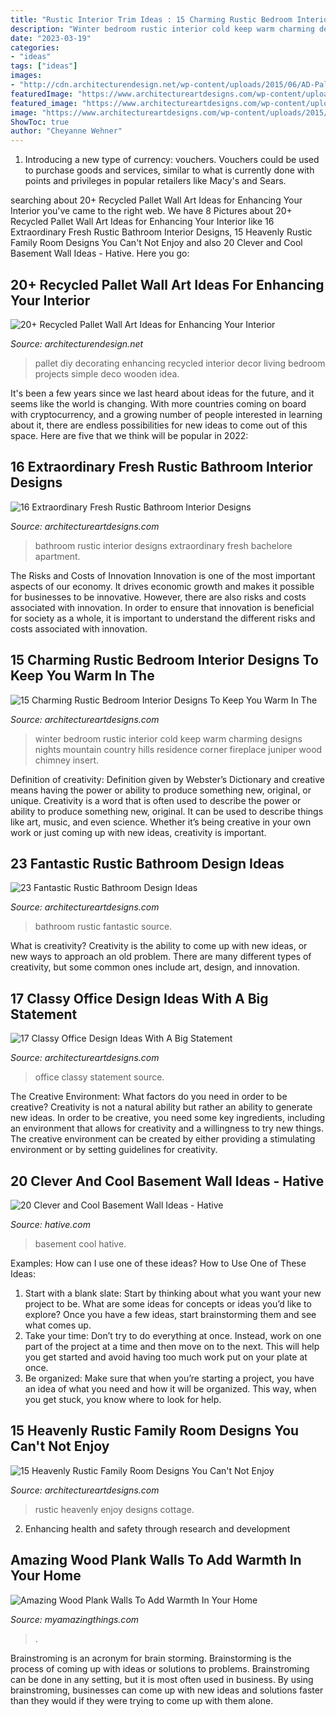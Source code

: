 ```yaml
---
title: "Rustic Interior Trim Ideas : 15 Charming Rustic Bedroom Interior Designs To Keep You Warm In The"
description: "Winter bedroom rustic interior cold keep warm charming designs nights mountain country hills residence corner fireplace juniper wood chimney insert"
date: "2023-03-19"
categories:
- "ideas"
tags: ["ideas"]
images:
- "http://cdn.architecturendesign.net/wp-content/uploads/2015/06/AD-Pallet-Wall-Art-9.jpg"
featuredImage: "https://www.architectureartdesigns.com/wp-content/uploads/2015/04/1140-630x445.jpg"
featured_image: "https://www.architectureartdesigns.com/wp-content/uploads/2015/04/16-Extraordinary-Fresh-Rustic-Bathroom-Interior-Designs-10-630x945.jpg"
image: "https://www.architectureartdesigns.com/wp-content/uploads/2015/04/1140-630x445.jpg"
ShowToc: true
author: "Cheyanne Wehner"
---
```



1. Introducing a new type of currency: vouchers. Vouchers could be used to purchase goods and services, similar to what is currently done with points and privileges in popular retailers like Macy's and Sears. 

	

		
searching about 20+ Recycled Pallet Wall Art Ideas for Enhancing Your Interior you've came to the right web. We have 8 Pictures about 20+ Recycled Pallet Wall Art Ideas for Enhancing Your Interior like 16 Extraordinary Fresh Rustic Bathroom Interior Designs, 15 Heavenly Rustic Family Room Designs You Can&#039;t Not Enjoy and also 20 Clever and Cool Basement Wall Ideas - Hative. Here you go:
		
    
## 20+ Recycled Pallet Wall Art Ideas For Enhancing Your Interior

<img loading=lazy src="http://cdn.architecturendesign.net/wp-content/uploads/2015/06/AD-Pallet-Wall-Art-9.jpg" onerror="this.onerror=null;this.src='https://tse4.mm.bing.net/th?id=OIP.xZGMJb9Zy_pKMOJAJpu9VgHaLH&amp;pid=15.1';" alt="20+ Recycled Pallet Wall Art Ideas for Enhancing Your Interior">

_Source: architecturendesign.net_

>pallet diy decorating enhancing recycled interior decor living bedroom projects simple deco wooden idea. 

	

It's been a few years since we last heard about ideas for the future, and it seems like the world is changing. With more countries coming on board with cryptocurrency, and a growing number of people interested in learning about it, there are endless possibilities for new ideas to come out of this space. Here are five that we think will be popular in 2022: 

    
## 16 Extraordinary Fresh Rustic Bathroom Interior Designs

<img loading=lazy src="https://www.architectureartdesigns.com/wp-content/uploads/2015/04/16-Extraordinary-Fresh-Rustic-Bathroom-Interior-Designs-10-630x945.jpg" onerror="this.onerror=null;this.src='https://tse4.mm.bing.net/th?id=OIP.b1TlgfAzu75oFR4QqSK5YwHaLH&amp;pid=15.1';" alt="16 Extraordinary Fresh Rustic Bathroom Interior Designs">

_Source: architectureartdesigns.com_

>bathroom rustic interior designs extraordinary fresh bachelore apartment. 

	

The Risks and Costs of Innovation
Innovation is one of the most important aspects of our economy. It drives economic growth and makes it possible for businesses to be innovative. However, there are also risks and costs associated with innovation. In order to ensure that innovation is beneficial for society as a whole, it is important to understand the different risks and costs associated with innovation.

    
## 15 Charming Rustic Bedroom Interior Designs To Keep You Warm In The

<img loading=lazy src="https://www.architectureartdesigns.com/wp-content/uploads/2014/12/15-Charming-Rustic-Bedroom-Interior-Designs-To-Keep-You-Warm-In-The-Cold-Winter-Nights-260-630x416.jpg" onerror="this.onerror=null;this.src='https://tse1.mm.bing.net/th?id=OIP.xbI6rHhm9LtyT_vgXh0D2AHaE4&amp;pid=15.1';" alt="15 Charming Rustic Bedroom Interior Designs To Keep You Warm In The">

_Source: architectureartdesigns.com_

>winter bedroom rustic interior cold keep warm charming designs nights mountain country hills residence corner fireplace juniper wood chimney insert. 

	

Definition of creativity: Definition given by Webster’s Dictionary and creative means having the power or ability to produce something new, original, or unique.
Creativity is a word that is often used to describe the power or ability to produce something new, original. It can be used to describe things like art, music, and even science. Whether it’s being creative in your own work or just coming up with new ideas, creativity is important.

    
## 23 Fantastic Rustic Bathroom Design Ideas

<img loading=lazy src="https://www.architectureartdesigns.com/wp-content/uploads/2013/09/124.jpg" onerror="this.onerror=null;this.src='https://tse2.mm.bing.net/th?id=OIP.AlRGu2t_NFIEMUvgPvojfAHaJ4&amp;pid=15.1';" alt="23 Fantastic Rustic Bathroom Design Ideas">

_Source: architectureartdesigns.com_

>bathroom rustic fantastic source. 

	

What is creativity?
Creativity is the ability to come up with new ideas, or new ways to approach an old problem. There are many different types of creativity, but some common ones include art, design, and innovation.

    
## 17 Classy Office Design Ideas With A Big Statement

<img loading=lazy src="https://www.architectureartdesigns.com/wp-content/uploads/2015/04/1140-630x445.jpg" onerror="this.onerror=null;this.src='https://tse4.mm.bing.net/th?id=OIP.P0RXF-JgTwSUpJQ0tYPtJQHaFO&amp;pid=15.1';" alt="17 Classy Office Design Ideas With A Big Statement">

_Source: architectureartdesigns.com_

>office classy statement source. 

	

The Creative Environment: What factors do you need in order to be creative?
Creativity is not a natural ability but rather an ability to generate new ideas. In order to be creative, you need some key ingredients, including an environment that allows for creativity and a willingness to try new things. The creative environment can be created by either providing a stimulating environment or by setting guidelines for creativity.

    
## 20 Clever And Cool Basement Wall Ideas - Hative

<img loading=lazy src="https://hative.com/wp-content/uploads/2014/05/basement-wall-ideas/14-cool-basement-wall.jpg" onerror="this.onerror=null;this.src='https://tse2.mm.bing.net/th?id=OIP.Zu_IihuqAV17VjEmXT2JCgHaJ4&amp;pid=15.1';" alt="20 Clever and Cool Basement Wall Ideas - Hative">

_Source: hative.com_

>basement cool hative. 

	

Examples: How can I use one of these ideas?
How to Use One of These Ideas: 
1. Start with a blank slate: Start by thinking about what you want your new project to be. What are some ideas for concepts or ideas you’d like to explore? Once you have a few ideas, start brainstorming them and see what comes up. 
2. Take your time: Don’t try to do everything at once. Instead, work on one part of the project at a time and then move on to the next. This will help you get started and avoid having too much work put on your plate at once. 
3. Be organized: Make sure that when you’re starting a project, you have an idea of what you need and how it will be organized. This way, when you get stuck, you know where to look for help. 

    
## 15 Heavenly Rustic Family Room Designs You Can&#039;t Not Enjoy

<img loading=lazy src="https://www.architectureartdesigns.com/wp-content/uploads/2015/03/15-Heavenly-Rustic-Family-Room-Designs-You-Cant-Not-Enjoy-5-630x945.jpg" onerror="this.onerror=null;this.src='https://tse1.mm.bing.net/th?id=OIP.q6XdAE1TihSBOk1kmhEtuQHaLH&amp;pid=15.1';" alt="15 Heavenly Rustic Family Room Designs You Can&#039;t Not Enjoy">

_Source: architectureartdesigns.com_

>rustic heavenly enjoy designs cottage. 

	

2. Enhancing health and safety through research and development 

    
## Amazing Wood Plank Walls To Add Warmth In Your Home

<img loading=lazy src="https://myamazingthings.com/wp-content/uploads/2017/07/diy-wooden-plank-wall-5.jpg" onerror="this.onerror=null;this.src='https://tse3.mm.bing.net/th?id=OIP.pPx-HbsnU6vskf4RoZyrjgHaJ3&amp;pid=15.1';" alt="Amazing Wood Plank Walls To Add Warmth In Your Home">

_Source: myamazingthings.com_

>. 

	

Brainstroming is an acronym for brain storming. Brainstorming is the process of coming up with ideas or solutions to problems. Brainstroming can be done in any setting, but it is most often used in business. By using brainstroming, businesses can come up with new ideas and solutions faster than they would if they were trying to come up with them alone.

